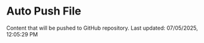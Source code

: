# Auto Push File

Content that will be pushed to GitHub repository.
Last updated: 07/05/2025, 12:05:29 PM